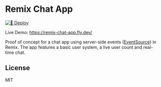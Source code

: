 # Remix Chat App

[![🚀 Deploy](https://github.com/DaCurse/remix-chat-app/actions/workflows/deploy.yml/badge.svg)](https://github.com/DaCurse/remix-chat-app/actions/workflows/deploy.yml)

Live Demo: <https://remix-chat-app.fly.dev/>

Proof of concept for a chat app using server-side events ([EventSource](https://mdn.io/eventsource)) in Remix.
The app features a basic user system, a live user count and real-time chat.

## License

MIT
